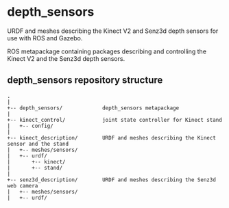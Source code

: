 # depth_sensors
URDF and meshes describing the Kinect V2 and Senz3d depth sensors for use 
with ROS and Gazebo.

ROS metapackage containing packages describing and controlling the Kinect V2
and the Senz3d depth sensors.

## depth_sensors repository structure
```shell
.
|
+-- depth_sensors/             depth_sensors metapackage
|
+-- kinect_control/            joint state controller for Kinect stand
|   +-- config/
|
+-- kinect_description/        URDF and meshes describing the Kinect sensor and the stand
|   +-- meshes/sensors/
|   +-- urdf/
|       +-- kinect/
|       +-- stand/
|
+-- senz3d_description/        URDF and meshes describing the Senz3d web camera
|   +-- meshes/sensors/
|   +-- urdf/
```
